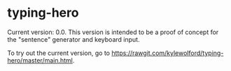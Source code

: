 # typing-hero

Current version: 0.0.
This version is intended to be a proof of concept for the "sentence" generator and keyboard input.

To try out the current version, go to https://rawgit.com/kylewolford/typing-hero/master/main.html.
